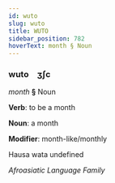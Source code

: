 ```yaml
---
id: wuto
slug: wuto
title: WUTO
sidebar_position: 782
hoverText: month § Noun
---
```


### wuto&emsp;<span kind="abugida">ʒʃc</span>

*month* **§** Noun

**Verb**: to be a month

**Noun**: a month

**Modifier**: month-like/monthly

Hausa wata undefined

*Afroasiatic Language Family*